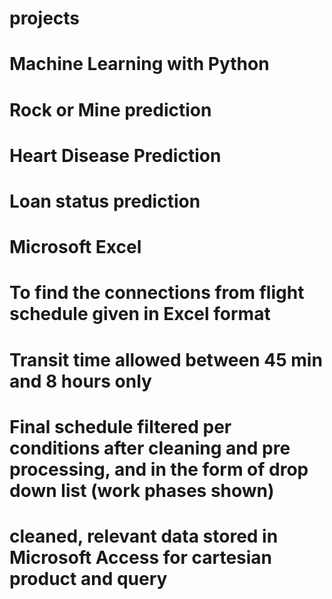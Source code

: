 # projects

# Machine Learning with Python
  # Rock or Mine prediction
  # Heart Disease Prediction
  # Loan status prediction

# Microsoft Excel
  # To find the connections from flight schedule given in Excel format
  # Transit time allowed between 45 min and 8 hours only
  # Final schedule filtered per conditions after cleaning and pre processing, and in the form of drop down list (work phases shown)
  # cleaned, relevant data stored in Microsoft Access for cartesian product and query
